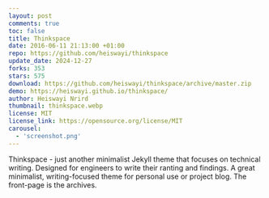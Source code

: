 ```yaml
---
layout: post
comments: true
toc: false
title: Thinkspace
date: 2016-06-11 21:13:00 +01:00
repo: https://github.com/heiswayi/thinkspace
update_date: 2024-12-27
forks: 353
stars: 575
download: https://github.com/heiswayi/thinkspace/archive/master.zip
demo: https://heiswayi.github.io/thinkspace/
author: Heiswayi Nrird
thumbnail: thinkspace.webp
license: MIT
license_link: https://opensource.org/license/MIT
carousel:
  - 'screenshot.png'
---
```


Thinkspace - just another minimalist Jekyll theme that focuses on technical writing. Designed for engineers to write their ranting and findings. A great minimalist, writing-focused theme for personal use or project blog. The front-page is the archives.
